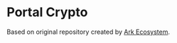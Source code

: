 # Portal Crypto

Based on original repository created by [Ark Ecosystem](https://github.com/ArkEcosystem/python-crypto).
